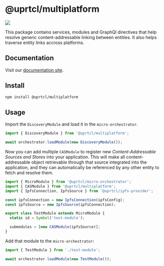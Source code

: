 # @uprtcl/multiplatform

[![](https://img.shields.io/npm/v/@uprtcl/multiplatform)](https://www.npmjs.com/package/@uprtcl/multiplatform)

This package contains services, modules and GraphQl directives that help resolve generic content-addressable linking between entities. It also helps traverse entity links accross platforms.

## Documentation

Visit our [documentation site](https://uprtcl.github.io/js-uprtcl).

## Install

```bash
npm install @uprtcl/multiplatform
```

## Usage

Import the `DiscoveryModule` and load it in the `micro-orchestrator`.

```ts
import { DiscoveryModule } from '@uprtcl/multiplatform';

await orchestrator.loadModule(new DiscoveryModule());
```

Now you can add multiple `CASModule` to register new *Content-Addressable Sources and Stores* into your application. This will make all content-addressable object retrievable through that source integrated into the application, and they can automatically be referenced by any other entity to fetch and resolve them.

```ts
import { MicroModule } from '@uprtcl/micro-orchestrator';
import { CASModule } from '@uprtcl/multiplatform';
import { IpfsConnection, IpfsSource } from '@uprtcl/ipfs-provider';

const ipfsConnection = new IpfsConnection(ipfsConfig);
const ipfsSource = new IpfsSource(ipfsConnection);

export class TestModule extends MicroModule {
  static id = Symbol('test-module');

  submodules = [new CASModule(ipfsSource)];
}
```

Add that module to the `micro-orchestrator`:

```ts
import { TestModule } from './test-module';

await orchestrator.loadModule(new TestModule());
```

